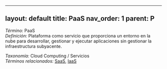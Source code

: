 
---
layout: default
title: PaaS
nav_order: 1
parent: P
---

*Término:* PaaS  
*Definición:* Plataforma como servicio que proporciona un entorno en la nube para desarrollar, gestionar y ejecutar aplicaciones sin gestionar la infraestructura subyacente.

*Taxonomía:* Cloud Computing / Servicios  
*Términos relacionados:* [SaaS](https://maleniski.github.io/diccionario-angl-tec-mx/docs/alfabeticamente/S/saas/), [IaaS](https://maleniski.github.io/diccionario-angl-tec-mx/docs/alfabeticamente/I/iaas/)
